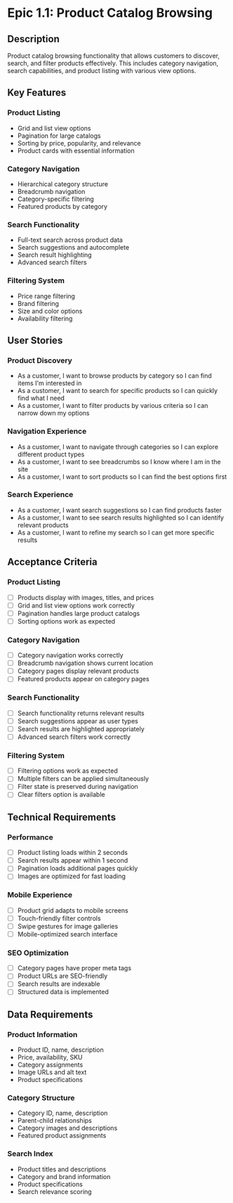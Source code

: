 # Epic 1.1: Product Catalog Browsing

## Description

Product catalog browsing functionality that allows customers to discover, search, and filter products effectively. This includes category navigation, search capabilities, and product listing with various view options.

## Key Features

### Product Listing

- Grid and list view options
- Pagination for large catalogs
- Sorting by price, popularity, and relevance
- Product cards with essential information

### Category Navigation

- Hierarchical category structure
- Breadcrumb navigation
- Category-specific filtering
- Featured products by category

### Search Functionality

- Full-text search across product data
- Search suggestions and autocomplete
- Search result highlighting
- Advanced search filters

### Filtering System

- Price range filtering
- Brand filtering
- Size and color options
- Availability filtering

## User Stories

### Product Discovery

- As a customer, I want to browse products by category so I can find items I'm interested in
- As a customer, I want to search for specific products so I can quickly find what I need
- As a customer, I want to filter products by various criteria so I can narrow down my options

### Navigation Experience

- As a customer, I want to navigate through categories so I can explore different product types
- As a customer, I want to see breadcrumbs so I know where I am in the site
- As a customer, I want to sort products so I can find the best options first

### Search Experience

- As a customer, I want search suggestions so I can find products faster
- As a customer, I want to see search results highlighted so I can identify relevant products
- As a customer, I want to refine my search so I can get more specific results

## Acceptance Criteria

### Product Listing

- [ ] Products display with images, titles, and prices
- [ ] Grid and list view options work correctly
- [ ] Pagination handles large product catalogs
- [ ] Sorting options work as expected

### Category Navigation

- [ ] Category navigation works correctly
- [ ] Breadcrumb navigation shows current location
- [ ] Category pages display relevant products
- [ ] Featured products appear on category pages

### Search Functionality

- [ ] Search functionality returns relevant results
- [ ] Search suggestions appear as user types
- [ ] Search results are highlighted appropriately
- [ ] Advanced search filters work correctly

### Filtering System

- [ ] Filtering options work as expected
- [ ] Multiple filters can be applied simultaneously
- [ ] Filter state is preserved during navigation
- [ ] Clear filters option is available

## Technical Requirements

### Performance

- [ ] Product listing loads within 2 seconds
- [ ] Search results appear within 1 second
- [ ] Pagination loads additional pages quickly
- [ ] Images are optimized for fast loading

### Mobile Experience

- [ ] Product grid adapts to mobile screens
- [ ] Touch-friendly filter controls
- [ ] Swipe gestures for image galleries
- [ ] Mobile-optimized search interface

### SEO Optimization

- [ ] Category pages have proper meta tags
- [ ] Product URLs are SEO-friendly
- [ ] Search results are indexable
- [ ] Structured data is implemented

## Data Requirements

### Product Information

- Product ID, name, description
- Price, availability, SKU
- Category assignments
- Image URLs and alt text
- Product specifications

### Category Structure

- Category ID, name, description
- Parent-child relationships
- Category images and descriptions
- Featured product assignments

### Search Index

- Product titles and descriptions
- Category and brand information
- Product specifications
- Search relevance scoring

